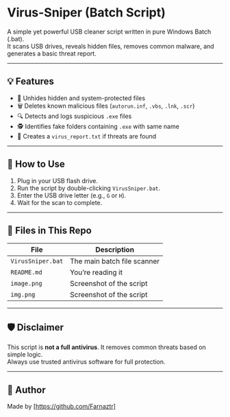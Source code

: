 # Virus-Sniper (Batch Script)

A simple yet powerful USB cleaner script written in pure Windows Batch (.bat).  
It scans USB drives, reveals hidden files, removes common malware, and generates a basic threat report.

---

## 💡 Features

- 📁 Unhides hidden and system-protected files
- 🗑️ Deletes known malicious files (`autorun.inf`, `.vbs`, `.lnk`, `.scr`)
- 🔍 Detects and logs suspicious `.exe` files
- 🕵️ Identifies fake folders containing `.exe` with same name
- 📄 Creates a `virus_report.txt` if threats are found

---

## 🚀 How to Use

1. Plug in your USB flash drive.
2. Run the script by double-clicking `VirusSniper.bat`.
3. Enter the USB drive letter (e.g., `G` or `H`).
4. Wait for the scan to complete.

---

## 📁 Files in This Repo

| File               | Description                         |
|--------------------|-------------------------------------|
| `VirusSniper.bat`  | The main batch file scanner         |
| `README.md`        | You’re reading it                   |
|`image.png`         | Screenshot of the script            |
|`img.png`           | Screenshot of the script            |
---

## 🛡️ Disclaimer

This script is **not a full antivirus**. It removes common threats based on simple logic.  
Always use trusted antivirus software for full protection.

---

## 🧠 Author

Made by [https://github.com/Farnaztr]  

